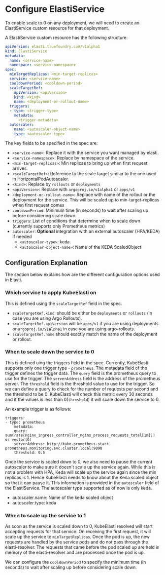 # Configure ElastiService

To enable scale to 0 on any deployment, we will need to create an ElastiService custom resource for that deployment. 

A ElastiService custom resource has the following structure:

```yaml
apiVersion: elasti.truefoundry.com/v1alpha1
kind: ElastiService
metadata:
  name: <service-name>
  namespace: <service-namespace>
spec:
  minTargetReplicas: <min-target-replicas>
  service: <service-name>
  cooldownPeriod: <cooldown-period>
  scaleTargetRef:
    apiVersion: <apiVersion>
    kind: <kind>
    name: <deployment-or-rollout-name>
  triggers:
  - type: <trigger-type>
    metadata:
      <trigger-metadata>
  autoscaler:
    name: <autoscaler-object-name>
    type: <autoscaler-type>
```
The key fields to be specified in the spec are:

- `<service-name>`: Replace it with the service you want managed by elasti.
- `<service-namespace>`: Replace by namespace of the service.
- `<min-target-replicas>`: Min replicas to bring up when first request arrives.
- `<scaleTargetRef>`: Reference to the scale target similar to the one used in HorizontalPodAutoscaler.
- `<kind>`: Replace by `rollouts` or `deployments`
- `<apiVersion>`: Replace with `argoproj.io/v1alpha1` or `apps/v1`
- `<deployment-or-rollout-name>`: Replace with name of the rollout or the deployment for the service. This will be scaled up to min-target-replicas when first request comes
- `cooldownPeriod`: Minimum time (in seconds) to wait after scaling up before considering scale down
- `triggers`: List of conditions that determine when to scale down (currently supports only Prometheus metrics)
- `autoscaler`: **Optional** integration with an external autoscaler (HPA/KEDA) if needed
  - `<autoscaler-type>`: keda
  - `<autoscaler-object-name>`: Name of the KEDA ScaledObject


## Configuration Explanation

The section below explains how are the different configuration options used in Elasti.

### Which service to apply KubeElasti on

This is defined using the `scaleTargetRef` field in the spec. 

- `scaleTargetRef.kind`: should be either be  `deployments` or `rollouts` (in case you are using Argo Rollouts). 
- `scaleTargetRef.apiVersion` will be `apps/v1` if you are using deployments or `argoproj.io/v1alpha1` in case you are using argo-rollouts. 
- `scaleTargetRef.name` should exactly match the name of the deployment or rollout. 

### When to scale down the service to 0

This is defined uing the triggers field in the spec. Currently, KubeElasti supports only one trigger type - `prometheus`. The metadata field of the trigger defines the trigger data. The `query` field is the prometheus query to use for the trigger. The `serverAddress` field is the address of the prometheus server. The `threshold` field is the threshold value to use for the trigger. So we can define a query to check for the number of requests per second and the threshold to be 0. KubeElasti will check this metric every 30 seconds and if the values is less than 0(`threshold`) it will scale down the service to 0.

An example trigger is as follows:

```
triggers:
- type: prometheus
    metadata:
    query: sum(rate(nginx_ingress_controller_nginx_process_requests_total[1m])) or vector(0)
    serverAddress: http://kube-prometheus-stack-prometheus.monitoring.svc.cluster.local:9090
    threshold: 0.5
```

Once the service is scaled down to 0, we also need to pause the current autoscaler to make sure it doesn't scale up the service again. While this is not a problem with HPA, Keda will scale up the service again since the min replicas is 1. Hence KubeElasti needs to know about the Keda scaled object so that it can pause it. This information is provided in the `autoscaler` field of the ElastiService. The autoscaler type supported as of now is only keda. 

- autoscaler.name: Name of the keda scaled object
- autoscaler.type: keda

### When to scale up the service to 1

As soon as the service is scaled down to 0, KubeElasti resolved will start accepting requests for that service. On receiving the first request, it will scale up the service to `minTargetReplicas`. Once the pod is up, the new requests are handled by the service pods and do not pass through the elasti-resolver. The requests that came before the pod scaled up are held in memory of the elasti-resolver and are processed once the pod is up.

We can configure the `cooldownPeriod` to specify the minimum time (in seconds) to wait after scaling up before considering scale down.